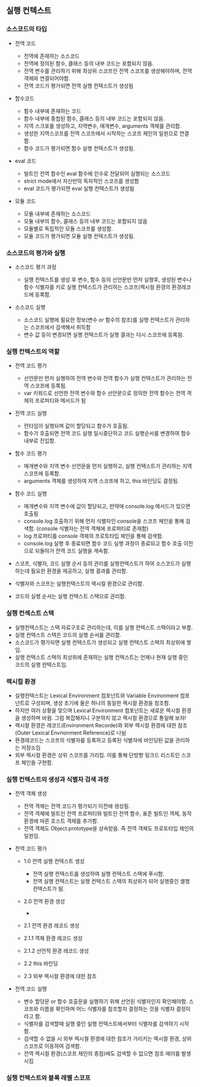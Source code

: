 ## 실행 컨텍스트

### 소스코드의 타입

- 전역 코드

  - 전역에 존재하는 소스코드
  - 전역에 정의된 함수, 클래스 등의 내부 코드는 포함되지 않음.
  - 전역 변수를 관리하기 위해 최상위 스코프인 전역 스코프를 생성해야하며, 전역 객체와 연결되어야함.
  - 전역 코드가 평가되면 전역 실행 컨텍스트가 생성됨

- 함수코드

  - 함수 내부에 존재하는 코드
  - 함수 내부에 중첩된 함수, 클래스 등의 내부 코드는 포함되지 않음.
  - 지역 스크포를 생성하고, 지역변수, 매개변수, arguments 객체를 관리함.
  - 생성한 지역스코프를 전역 스코프에서 시작하는 스코프 체인의 일원으로 연결함.
  - 함수 코드가 평가되면 함수 실행 컨텍스트가 생성됨.

- eval 코드

  - 빌트인 전역 함수인 eval 함수에 인수로 전달되어 실행되는 소스코드
  - strict mode에서 자신만의 독자적인 스코프를 생성함
  - eval 코드가 평가되면 eval 실행 컨텍스트가 생성됨

- 모듈 코드

  - 모듈 내부에 존재하는 소스코드
  - 모듈 내부의 함수, 클래스 등의 내부 코드는 포함되지 않음
  - 모듈별로 독립적인 모듈 스코프를 생성함.
  - 모듈 코드가 평가되면 모듈 실행 컨텍스트가 생성됨.

### 소스코드의 평가와 실행

- 소스코드 평가 과정

  - 실행 컨텍스트를 생성 후 변수, 함수 등의 선언문만 먼저 실행후, 생성된 변수나 함수 식별자를 키로 실행 컨텍스트가 관리하는 스코프(렉시컬 환경의 환경레코드에 등록함.

- 소스코드 실행

  - 소스코드 실행에 필요한 정보(변수 or 함수의 참조)를 실행 컨텍스트가 관리하는 스코프에서 검색해서 취득함
  - 변수 값 등이 변경되면 실행 컨텍스트가 실행 결과는 다시 스코프에 등록됨.

### 실행 컨텍스트의 역할

- 전역 코드 평가

  - 선언문만 먼저 실행하여 전역 변수와 전역 함수가 실행 컨텍스트가 관리하는 전역 스코프에 등록됨.
  - var 키워드로 선언한 전역 변수와 함수 선언문으로 정의한 전역 함수는 전역 객체의 프로퍼티와 메서드가 됨

- 전역 코드 실행

  - 런타임이 실행되며 값이 할당되고 함수가 호출됨.
  - 함수가 호출되면 전역 코드 실행 일시중단하고 코드 실행순서를 변경하여 함수 내부로 진입함.

- 함수 코드 평가

  - 매개변수와 지역 변수 선언문을 먼저 실행하고, 실행 컨텍스트가 관리하는 지역 스코프에 등록함.
  - arguments 객체를 생성하여 지역 스코프에 하고, this 바인딩도 결정됨.

- 함수 코드 실행

  - 매개변수와 지역 변수에 값이 할당되고, 만약에 console.log 메서드가 있으면 호출됨
  - console.log 호출하기 위해 먼저 식별자인 console을 스코프 체인을 통해 검색함. (console 식별자는 전역 객체에 프로퍼티로 존재함)
  - log 프로퍼티를 console 객체의 프로토타입 체인을 통해 검색함.
  - console.log 실행 후 종료되면 함수 코드 실행 과정이 종료되고 함수 호출 이전으로 되돌아가 전역 코드 실행을 계속함.

- 스코프, 식별자, 코드 실행 순서 등의 관리를 실행컨텍스트가 하여 소스코드가 실행하는데 필요한 환경을 제공하고, 실행 결과를 관리함.
- 식별자와 스코프는 실행컨텍스트의 렉시컬 환경으로 관리함.
- 코드의 실행 순서는 실행 컨텍스트 스택으로 관리함.

### 실행 컨섹스트 스택

- 실행컨텍스트는 스택 자료구조로 관리하는데, 이를 실행 컨텍스트 스택이라고 부름.
- 실행 컨텍스트 스택은 코드의 실행 순서를 관리함.
- 소스코드가 평가되면 실행 컨텍스트가 생성되고 실행 컨텍스트 스택의 최상위에 쌓임.
- 실행 컨텍스트 스택의 최상위에 존재하는 실행 컨텍스트는 언제나 현재 실행 중인 코드의 실행 컨텍스트임.

### 렉시컬 환경

- 실행컨텍스트는 Lexical Environment 컴포넌트와 Variable Environment 컴포넌트로 구성되며, 생성 초기에 둘은 하나의 동일한 렉시컬 환경을 참조함.
- 하지만 여러 상황을 맞으며 Lexical Environment 컴포넌트는 새로운 렉시컬 환경을 생성하며 바뀜. 그럼 복잡해지니 구분하지 않고 렉시컬 환경으로 통일해 보자!
- 렉시컬 환경은 레코드(Environment Recorde)와 외부 렉시컬 환경에 대한 참조(Outer Lexical Envrionment Reference)로 나뉨
- 환경레코드는 스코프의 식별자를 등록하고 등록된 식별자에 바인딩된 값을 관리하는 저장소임
- 외부 렉시컬 환경은 상위 스코프를 가리킴. 이를 통해 단방향 링크드 리스트인 스코프 체인을 구현함.

### 실행 컨텍스트의 생성과 식별자 검색 과정

- 전역 객체 생성

  - 전역 객체는 전역 코드가 평가되기 이전에 생성됨.
  - 전역 객체에 빌트인 전역 프로퍼티와 빌트인 전역 함수, 표준 빌트인 객체, 동작 환경에 따른 호스트 객체를 추가함.
  - 전역 객체도 Object.prototype을 상속받음. 즉 전역 객체도 프로토타입 체인의 일원임.

- 전역 코드 평가

  - 1.0 전역 실행 컨텍스트 생성

    - 전역 실행 컨텍스트를 생성하여 실행 컨텍스트 스택에 푸시함.
    - 전역 실행 컨텍스트는 실행 컨텍스트 스택의 최상위가 되어 실행중인 샐행 컨텍스트가 됨.

  - 2.0 전역 환경 생성

    -

  - 2.1 전역 환경 레코드 생성
  - 2.1.1 객체 환경 레코드 생성
  - 2.1.2 선언적 환경 레코드 생성
  - 2.2 this 바인딩
  - 2.3 외부 렉시컬 환경에 대한 참조

- 전역 코드 실행

  - 변수 할당문 or 함수 호출문을 실행하기 위해 선언된 식별자인지 확인해야함. 스코프와 이름을 확인하며 어느 식별자를 참조할지 결정하는 것을 식별자 결정이라고 함.
  - 식별자를 검색할때 실행 중인 실행 컨텍스트에서부터 식별자를 검색하기 시작함.
  - 검색할 수 없을 시 외부 렉시컬 환경에 대한 참조가 가리키는 렉시컬 환경, 상위 스코프로 이동하여 검색함.
  - 전역 렉시컬 환경(스코프 체인의 종점)에도 검색할 수 없으면 참조 에러를 발생시킴

### 실행 컨텍스트와 블록 레벨 스코프
